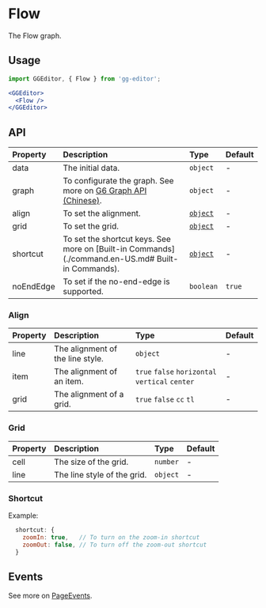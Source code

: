 # Flow

The Flow graph.

## Usage

```jsx
import GGEditor, { Flow } from 'gg-editor';

<GGEditor>
  <Flow />
</GGEditor>
```

## API

| Property | Description | Type | Default |
| :--- | :--- | :--- | :--- |
| data | The initial data. | `object` | - |
| graph | To configurate the graph. See more on [G6 Graph API (Chinese)](https://antv.alipay.com/zh-cn/g6/1.x/api/graph.html). | `object` | - |
| align | To set the alignment. | [`object`](#Align) | - |
| grid | To set the grid. | [`object`](#Grid) | - |
| shortcut | To set the shortcut keys. See more on [Built-in Commands](./command.en-US.md# Built-in Commands). | [`object`](#Shortcut) | - |
| noEndEdge | To set if the no-end-edge is supported. | `boolean` | `true` |

### Align

| Property | Description | Type | Default |
| :--- | :--- | :--- | :--- |
| line | The alignment of the line style. | `object` | - |
| item | The alignment of an item. | `true` `false` `horizontal` `vertical` `center` | - |
| grid | The alignment of a grid. | `true` `false` `cc` `tl` | - |

### Grid

| Property | Description | Type | Default |
| :--- | :--- | :--- | :--- |
| cell | The size of the grid. | `number` | - |
| line | The line style of the grid. | `object` | - |

### Shortcut

Example:

```jsx
  shortcut: {
    zoomIn: true,   // To turn on the zoom-in shortcut
    zoomOut: false, // To turn off the zoom-out shortcut
  }
```

## Events

See more on [PageEvents](./pageEvents.en-US.md).